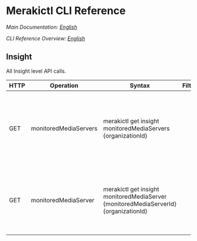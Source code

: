 # Merakictl CLI Reference 

*Main Documentation: [English](https://github.com/ddexterpark/merakictl/blob/master/README.md)*

*CLI Reference Overview: [English](https://github.com/ddexterpark/merakictl/tree/master/docs/commands/README.md)*


## Insight  
 
 All Insight level API calls. 
 
  HTTP | Operation | Syntax | Filters | Description |
 ----- | --------- | ------ | ----------- | ----------- |
  GET  | monitoredMediaServers | merakictl get insight monitoredMediaServers {organizationId} | | List the monitored media servers for this organization. Only valid for organizations with Meraki Insight.
  GET  | monitoredMediaServer | merakictl get insight monitoredMediaServer {monitoredMediaServerId} {organizationId} | | Return a monitored media server for this organization. Only valid for organizations with Meraki Insight.
  
  